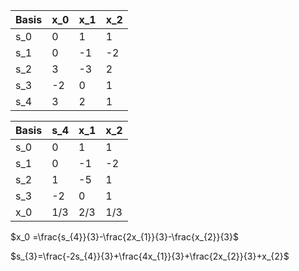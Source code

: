 | Basis | x_0 | x_1 | x_2 |
| ----- | --- | --- | --- |
| s_0   | 0   | 1   | 1   |
| s_1   | 0   | -1  | -2  |
| s_2   | 3   | -3  | 2   |
| s_3   | -2  | 0   | 1   |
| s_4   | 3   | 2   | 1   |

| Basis | s_4 | x_1 | x_2 |
| ----- | --- | --- | --- |
| s_0   | 0   | 1   | 1   |
| s_1   | 0   | -1  | -2  |
| s_2   | 1   | -5  | 1   |
| s_3   | -2  | 0   | 1   |
| x_0   | 1/3 | 2/3 | 1/3 | 


$x_0 =\frac{s_{4}}{3}-\frac{2x_{1}}{3}-\frac{x_{2}}{3}$

$s_{3}=\frac{-2s_{4}}{3}+\frac{4x_{1}}{3}+\frac{2x_{2}}{3}+x_{2}$